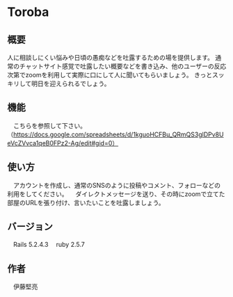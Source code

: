 # Toroba

## 概要

人に相談しにくい悩みや日頃の愚痴などを吐露するための場を提供します。
通常のチャットサイト感覚で吐露したい概要などを書き込み、他のユーザーの反応次第でzoomを利用して実際に口にして人に聞いてもらいましょう。
きっとスッキリして明日を迎えられるでしょう。

## 機能

　こちらを参照して下さい。
（https://docs.google.com/spreadsheets/d/1kguoHCFBu_QRmQS3glDPv8UeVcZVvca1qeB0FPz2-Ag/edit#gid=0）


## 使い方

　アカウントを作成し、通常のSNSのように投稿やコメント、フォローなどの利用をしてください。
　ダイレクトメッセージを送り、その時にzoomで立てた部屋のURLを張り付け、言いたいことを吐露しましょう。

## バージョン
　Rails 5.2.4.3
　ruby 2.5.7

## 作者
　伊藤堅亮
